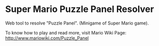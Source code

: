 # Super Mario Puzzle Panel Resolver
Web tool to resolve "Puzzle Panel". (Minigame of Super Mario game).

To know how to play and read more, visit Mario Wiki Page: http://www.mariowiki.com/Puzzle_Panel
